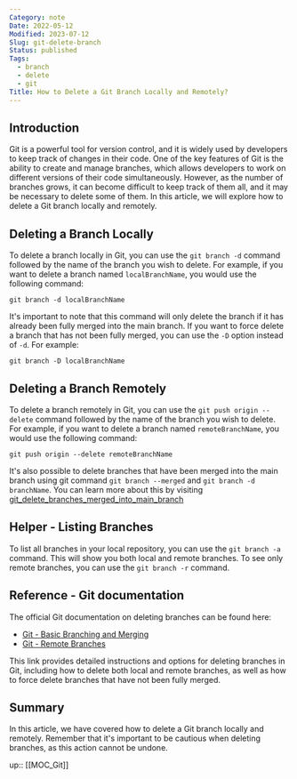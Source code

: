 ```yaml
---
Category: note
Date: 2022-05-12
Modified: 2023-07-12
Slug: git-delete-branch
Status: published
Tags:
  - branch
  - delete
  - git
Title: How to Delete a Git Branch Locally and Remotely?
---
```


## Introduction

Git is a powerful tool for version control, and it is widely used by developers to keep track of changes in their code. One of the key features of Git is the ability to create and manage branches, which allows developers to work on different versions of their code simultaneously. However, as the number of branches grows, it can become difficult to keep track of them all, and it may be necessary to delete some of them. In this article, we will explore how to delete a Git branch locally and remotely.

## Deleting a Branch Locally

To delete a branch locally in Git, you can use the `git branch -d` command followed by the name of the branch you wish to delete. For example, if you want to delete a branch named `localBranchName`, you would use the following command:

`git branch -d localBranchName`

It's important to note that this command will only delete the branch if it has already been fully merged into the main branch. If you want to force delete a branch that has not been fully merged, you can use the `-D` option instead of `-d`. For example:

`git branch -D localBranchName`

## Deleting a Branch Remotely

To delete a branch remotely in Git, you can use the `git push origin --delete` command followed by the name of the branch you wish to delete. For example, if you want to delete a branch named `remoteBranchName`, you would use the following command:

`git push origin --delete remoteBranchName`

It's also possible to delete branches that have been merged into the main branch using git command `git branch --merged` and `git branch -d branchName`. You can learn more about this by visiting [git_delete_branches_merged_into_main_branch](https://www.example.com/git_delete_branches_merged_into_main_branch)

## Helper - Listing Branches

To list all branches in your local repository, you can use the `git branch -a` command. This will show you both local and remote branches. To see only remote branches, you can use the `git branch -r` command.

## Reference - Git documentation

The official Git documentation on deleting branches can be found here:

- [Git - Basic Branching and Merging](https://git-scm.com/book/en/v2/Git-Branching-Basic-Branching-and-Merging)
- [Git - Remote Branches](https://git-scm.com/book/en/v2/Git-Branching-Remote-Branches)

This link provides detailed instructions and options for deleting branches in Git, including how to delete both local and remote branches, as well as how to force delete branches that have not been fully merged.

## Summary

In this article, we have covered how to delete a Git branch locally and remotely. Remember that it's important to be cautious when deleting branches, as this action cannot be undone.

up:: [[MOC_Git]]
